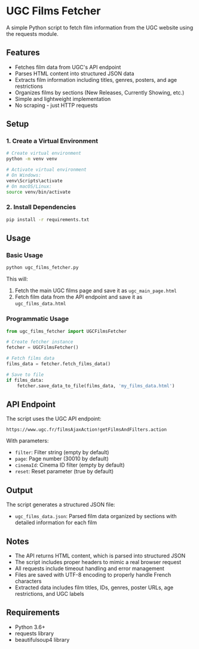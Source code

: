 # UGC Films Fetcher

A simple Python script to fetch film information from the UGC website using the requests module.

## Features

- Fetches film data from UGC's API endpoint
- Parses HTML content into structured JSON data
- Extracts film information including titles, genres, posters, and age restrictions
- Organizes films by sections (New Releases, Currently Showing, etc.)
- Simple and lightweight implementation
- No scraping - just HTTP requests

## Setup

### 1. Create a Virtual Environment

```bash
# Create virtual environment
python -m venv venv

# Activate virtual environment
# On Windows:
venv\Scripts\activate
# On macOS/Linux:
source venv/bin/activate
```

### 2. Install Dependencies

```bash
pip install -r requirements.txt
```

## Usage

### Basic Usage

```bash
python ugc_films_fetcher.py
```

This will:
1. Fetch the main UGC films page and save it as `ugc_main_page.html`
2. Fetch film data from the API endpoint and save it as `ugc_films_data.html`

### Programmatic Usage

```python
from ugc_films_fetcher import UGCFilmsFetcher

# Create fetcher instance
fetcher = UGCFilmsFetcher()

# Fetch films data
films_data = fetcher.fetch_films_data()

# Save to file
if films_data:
    fetcher.save_data_to_file(films_data, 'my_films_data.html')
```

## API Endpoint

The script uses the UGC API endpoint:
```
https://www.ugc.fr/filmsAjaxAction!getFilmsAndFilters.action
```

With parameters:
- `filter`: Filter string (empty by default)
- `page`: Page number (30010 by default)
- `cinemaId`: Cinema ID filter (empty by default)
- `reset`: Reset parameter (true by default)

## Output

The script generates a structured JSON file:
- `ugc_films_data.json`: Parsed film data organized by sections with detailed information for each film

## Notes

- The API returns HTML content, which is parsed into structured JSON
- The script includes proper headers to mimic a real browser request
- All requests include timeout handling and error management
- Files are saved with UTF-8 encoding to properly handle French characters
- Extracted data includes film titles, IDs, genres, poster URLs, age restrictions, and UGC labels

## Requirements

- Python 3.6+
- requests library
- beautifulsoup4 library